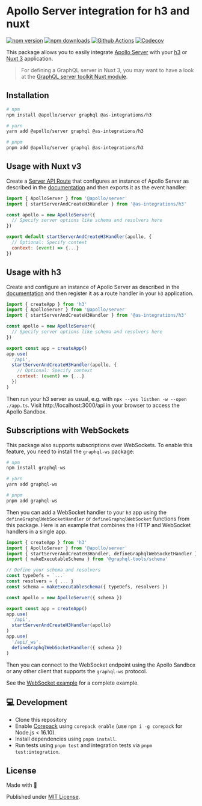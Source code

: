 # Apollo Server integration for h3 and nuxt

[![npm version][npm-version-src]][npm-version-href]
[![npm downloads][npm-downloads-src]][npm-downloads-href]
[![Github Actions][github-actions-src]][github-actions-href]
[![Codecov][codecov-src]][codecov-href]

This package allows you to easily integrate [Apollo Server](https://www.apollographql.com/docs/apollo-server/) with your [h3](https://github.com/unjs/h3) or [Nuxt 3](v3.nuxtjs.org) application.

> For defining a GraphQL server in Nuxt 3, you may want to have a look at the [GraphQL server toolkit Nuxt module](https://github.com/tobiasdiez/nuxt-graphql-server).

## Installation

```sh
# npm
npm install @apollo/server graphql @as-integrations/h3

# yarn
yarn add @apollo/server graphql @as-integrations/h3

# pnpm
pnpm add @apollo/server graphql @as-integrations/h3
```

## Usage with Nuxt v3

Create a [Server API Route](https://v3.nuxtjs.org/guide/directory-structure/server#api-routes) that configures an instance of Apollo Server as described in the [documentation](https://www.apollographql.com/docs/apollo-server/getting-started#step-6-create-an-instance-of-apolloserver) and then exports it as the event handler:

```js
import { ApolloServer } from '@apollo/server'
import { startServerAndCreateH3Handler } from '@as-integrations/h3'

const apollo = new ApolloServer({
  // Specify server options like schema and resolvers here
})

export default startServerAndCreateH3Handler(apollo, {
  // Optional: Specify context
  context: (event) => {...}
})
```

## Usage with h3

Create and configure an instance of Apollo Server as described in the [documentation](https://www.apollographql.com/docs/apollo-server/getting-started#step-6-create-an-instance-of-apolloserver) and then register it as a route handler in your `h3` application.

```js
import { createApp } from 'h3'
import { ApolloServer } from '@apollo/server'
import { startServerAndCreateH3Handler } from '@as-integrations/h3'

const apollo = new ApolloServer({
  // Specify server options like schema and resolvers here
})

export const app = createApp()
app.use(
  '/api',
  startServerAndCreateH3Handler(apollo, {
    // Optional: Specify context
    context: (event) => {...}
  })
)
```

Then run your h3 server as usual, e.g. with `npx --yes listhen -w --open ./app.ts`.
Visit http://localhost:3000/api in your browser to access the Apollo Sandbox.

## Subscriptions with WebSockets

This package also supports subscriptions over WebSockets. To enable this feature, you need to install the `graphql-ws` package:

```sh
# npm
npm install graphql-ws

# yarn
yarn add graphql-ws

# pnpm
pnpm add graphql-ws
```

Then you can add a WebSocket handler to your `h3` app using the `defineGraphqlWebSocketHandler` or `defineGraphqlWebSocket` functions from this package. Here is an example that combines the HTTP and WebSocket handlers in a single app.

```js
import { createApp } from 'h3'
import { ApolloServer } from '@apollo/server'
import { startServerAndCreateH3Handler, defineGraphqlWebSocketHandler } from '@as-integrations/h3'
import { makeExecutableSchema } from '@graphql-tools/schema'

// Define your schema and resolvers
const typeDefs = `...`
const resolvers = { ... }
const schema = makeExecutableSchema({ typeDefs, resolvers })

const apollo = new ApolloServer({ schema })

export const app = createApp()
app.use(
  '/api',
  startServerAndCreateH3Handler(apollo)
)
app.use(
  '/api/_ws',
  defineGraphqlWebSocketHandler({ schema })
)
```

Then you can connect to the WebSocket endpoint using the Apollo Sandbox or any other client that supports the `graphql-ws` protocol.

See the [WebSocket example](./examples/websocket.ts) for a complete example.

## 💻 Development

- Clone this repository
- Enable [Corepack](https://github.com/nodejs/corepack) using `corepack enable` (use `npm i -g corepack` for Node.js < 16.10).
- Install dependencies using `pnpm install`.
- Run tests using `pnpm test` and integration tests via `pnpm test:integration`.

## License

Made with 💛

Published under [MIT License](./LICENSE).

<!-- Badges -->

[npm-version-src]: https://img.shields.io/npm/v/@as-integrations/h3?style=flat-square
[npm-version-href]: https://npmjs.com/package/@as-integrations/h3
[npm-downloads-src]: https://img.shields.io/npm/dm/@as-integrations/h3?style=flat-square
[npm-downloads-href]: https://npmjs.com/package/@as-integrations/h3
[github-actions-src]: https://img.shields.io/github/workflow/status/apollo-server-integrations/apollo-server-integration-h3/ci/main?style=flat-square
[github-actions-href]: https://github.com/apollo-server-integrations/apollo-server-integration-h3/actions?query=workflow%3Aci
[codecov-src]: https://img.shields.io/codecov/c/gh/apollo-server-integrations/apollo-server-integration-h3/main?style=flat-square
[codecov-href]: https://codecov.io/gh/apollo-server-integrations/apollo-server-integration-h3
